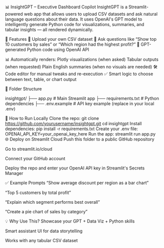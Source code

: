 📊 InsightGPT – Executive Dashboard Copilot
InsightGPT is a Streamlit-powered web app that allows users to upload CSV datasets and ask natural language questions about their data. It uses OpenAI's GPT model to intelligently generate Python code for visualizations, summaries, and tabular insights — all rendered dynamically.

🚀 Features
🔄 Upload your own CSV dataset
💬 Ask questions like “Show top 10 customers by sales” or “Which region had the highest profit?”
🧠 GPT-generated Python code using OpenAI API

📊 Automatically renders:
Plotly visualizations (when asked)
Tabular outputs (when requested)
Plain English summaries (when no visuals are needed)
🛠️ Code editor for manual tweaks and re-execution
✅ Smart logic to choose between text, table, or chart output

📂 Folder Structure

insightgpt/
├── app.py                 # Main Streamlit app
├── requirements.txt       # Python dependencies
├── .env.example           # API key example (replace in your local .env)

🔧 How to Run Locally
Clone the repo:
git clone https://github.com/yourusername/insightgpt.git
cd insightgpt
Install dependencies:
pip install -r requirements.txt
Create your .env file:
OPENAI_API_KEY=your_openai_key_here
Run the app:
streamlit run app.py
🌐 Deploy on Streamlit Cloud
Push this folder to a public GitHub repository

Go to streamlit.io/cloud

Connect your GitHub account

Deploy the repo and enter your OpenAI API key in Streamlit's Secrets Manager

✅ Example Prompts
“Show average discount per region as a bar chart”

“Top 5 customers by total profit”

“Explain which segment performs best overall”

“Create a pie chart of sales by category”

💡 Why Use This?
Showcase your GPT + Data Viz + Python skills

Smart assistant UI for data storytelling

Works with any tabular CSV dataset
